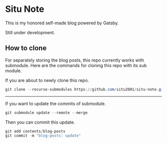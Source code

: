 # Situ Note

This is my honored self-made blog powered by Gatsby.

Still under development.

## How to clone

For separately storing the blog posts, this repo currently works with submodule. Here are the commands for cloning this repo with its sub module.

If you are about to newly clone this repo.

```powershell
git clone --recurse-submodules https://github.com/situ2001/situ-note.git
```

---

If you want to update the commits of submodule.

```powershell
git submodule update --remote --merge
```

Then you can commit this update.

```powershell
git add contents/blog-posts
git commit -m "blog-posts: update"
```
